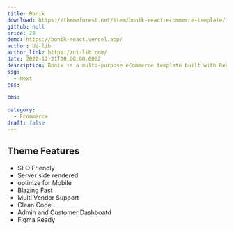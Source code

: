 ```yaml
---
title: Bonik
download: https://themeforest.net/item/bonik-react-ecommerce-template/32220949
github: null
price: 29
demo: https://bonik-react.vercel.app/
author: Ui-lib 
author_link: https://ui-lib.com/
date: 2022-12-21T00:00:00.000Z
description: Bonik is a multi-purpose eCommerce template built with React Next.js aiming at faster performance, high code quality & SEO, etc.
ssg:
  - Next
css:

cms:

category:
  - Ecommerce
draft: false
---
```

## Theme Features

- SEO Friendly
- Server side rendered
- optimze for Mobile
- Blazing Fast
- Multi Vendor Support
- Clean Code
- Admin and Customer Dashboatd
- Figma Ready
